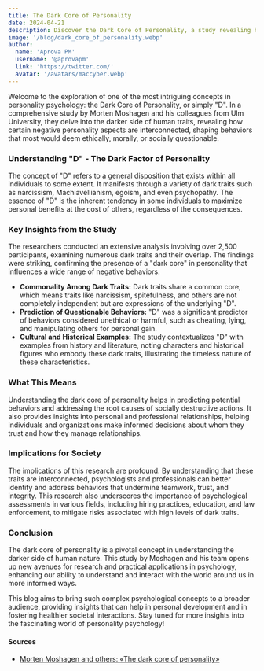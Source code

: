 ```yaml
---
title: The Dark Core of Personality
date: 2024-04-21
description: Discover the Dark Core of Personality, a study revealing how traits like narcissism and Machiavellianism are interconnected and shape unethical behaviors.
image: '/blog/dark_core_of_personality.webp'
author:
  name: 'Aprova PM'
  username: '@aprovapm'
  link: 'https://twitter.com/'
  avatar: '/avatars/maccyber.webp'
---
```


Welcome to the exploration of one of the most intriguing concepts in personality psychology: the Dark Core of Personality, or simply "D".
In a comprehensive study by Morten Moshagen and his colleagues from Ulm University, they delve into the darker side of human traits,
revealing how certain negative personality aspects are interconnected, shaping behaviors that most would deem ethically, morally, or socially questionable.

### Understanding "D" - The Dark Factor of Personality

The concept of "D" refers to a general disposition that exists within all individuals to some extent. It manifests through a variety of dark traits such as narcissism, Machiavellianism, egoism, and even psychopathy. The essence of "D" is the inherent tendency in some individuals to maximize personal benefits at the cost of others, regardless of the consequences.

### Key Insights from the Study

The researchers conducted an extensive analysis involving over 2,500 participants, examining numerous dark traits and their overlap. The findings were striking, confirming the presence of a "dark core" in personality that influences a wide range of negative behaviors.

- **Commonality Among Dark Traits:** Dark traits share a common core, which means traits like narcissism, spitefulness, and others are not completely independent but are expressions of the underlying "D".
- **Prediction of Questionable Behaviors:** "D" was a significant predictor of behaviors considered unethical or harmful, such as cheating, lying, and manipulating others for personal gain.
- **Cultural and Historical Examples:** The study contextualizes "D" with examples from history and literature, noting characters and historical figures who embody these dark traits, illustrating the timeless nature of these characteristics.

### What This Means

Understanding the dark core of personality helps in predicting potential behaviors and addressing the root causes of socially destructive actions. It also provides insights into personal and professional relationships, helping individuals and organizations make informed decisions about whom they trust and how they manage relationships.

### Implications for Society

The implications of this research are profound. By understanding that these traits are interconnected, psychologists and professionals can better identify and address behaviors that undermine teamwork, trust, and integrity. This research also underscores the importance of psychological assessments in various fields, including hiring practices, education, and law enforcement, to mitigate risks associated with high levels of dark traits.

### Conclusion

The dark core of personality is a pivotal concept in understanding the darker side of human nature. This study by Moshagen and his team opens up new avenues for research and practical applications in psychology, enhancing our ability to understand and interact with the world around us in more informed ways.

This blog aims to bring such complex psychological concepts to a broader audience, providing insights that can help in personal development and in fostering healthier societal interactions. Stay tuned for more insights into the fascinating world of personality psychology!

#### **Sources**

- [Morten Moshagen and others: «The dark core of personality»](https://psycnet.apa.org/record/2018-32574-001)
